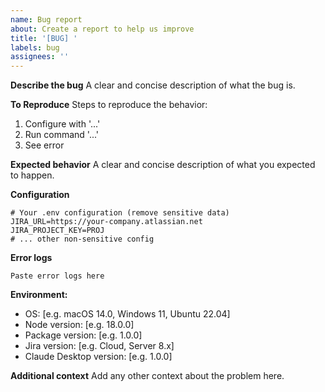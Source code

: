 ```yaml
---
name: Bug report
about: Create a report to help us improve
title: '[BUG] '
labels: bug
assignees: ''
---
```


**Describe the bug**
A clear and concise description of what the bug is.

**To Reproduce**
Steps to reproduce the behavior:
1. Configure with '...'
2. Run command '...'
3. See error

**Expected behavior**
A clear and concise description of what you expected to happen.

**Configuration**
```env
# Your .env configuration (remove sensitive data)
JIRA_URL=https://your-company.atlassian.net
JIRA_PROJECT_KEY=PROJ
# ... other non-sensitive config
```

**Error logs**
```
Paste error logs here
```

**Environment:**
- OS: [e.g. macOS 14.0, Windows 11, Ubuntu 22.04]
- Node version: [e.g. 18.0.0]
- Package version: [e.g. 1.0.0]
- Jira version: [e.g. Cloud, Server 8.x]
- Claude Desktop version: [e.g. 1.0.0]

**Additional context**
Add any other context about the problem here.
